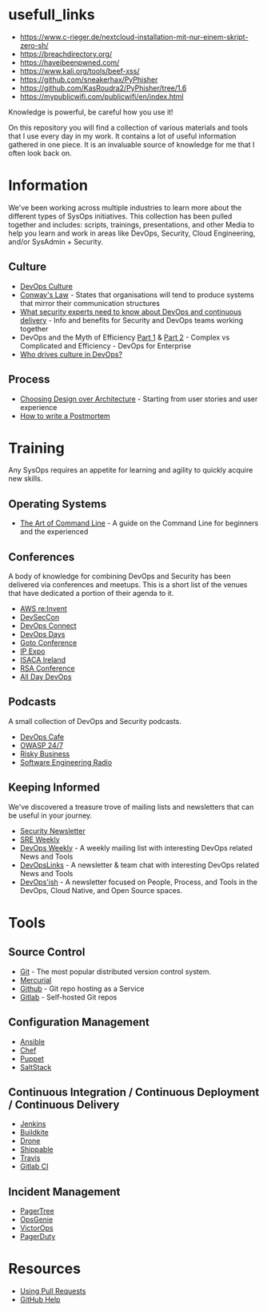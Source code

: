 # usefull_links
- https://www.c-rieger.de/nextcloud-installation-mit-nur-einem-skript-zero-sh/
- https://breachdirectory.org/
- https://haveibeenpwned.com/
- https://www.kali.org/tools/beef-xss/
- https://github.com/sneakerhax/PyPhisher
- https://github.com/KasRoudra2/PyPhisher/tree/1.6
- https://mypublicwifi.com/publicwifi/en/index.html

Knowledge is powerful, be careful how you use it!

On this repository you will find a collection of various materials and tools that I use every day in my work. It contains a lot of useful information gathered in one piece. It is an invaluable source of knowledge for me that I often look back on.

# Information
We've been working across multiple industries to learn more about the different types of SysOps initiatives.  This collection has been pulled together and includes: scripts, trainings, presentations, and other Media to help you learn and work in areas like DevOps, Security, Cloud Engineering, and/or SysAdmin + Security.

## Culture
-	[DevOps Culture](http://martinfowler.com/bliki/DevOpsCulture.html)
-	[Conway's Law](https://en.wikipedia.org/wiki/Conway%27s_law) - States that organisations will tend to produce systems that mirror their communication structures
-	[What security experts need to know about DevOps and continuous delivery](https://labs.signalsciences.com/what-security-experts-need-to-know-about-devops-and-continuous-delivery-f9e0d53dd09f#.7y0lxtsr9) - Info and benefits for Security and DevOps teams working together
-	DevOps and the Myth of Efficiency [Part 1](http://blog.christianposta.com/devops/devops-and-the-myth-of-efficiency-part-i/) & [Part 2](http://blog.christianposta.com/devops/devops-and-the-myth-of-efficiency-part-ii/) - Complex vs Complicated and Efficiency - DevOps for Enterprise
-   [Who drives culture in DevOps?](https://opensource.com/article/17/12/who-drives-culture-devops)

## Process
-	[Choosing Design over Architecture](https://18f.gsa.gov/2015/11/17/choose-design-over-architecture/) - Starting from user stories and user experience
-	[How to write a Postmortem](https://medium.com/@asuffield/how-to-write-a-postmortem-979b85489263)

# Training
Any SysOps requires an appetite for learning and agility to quickly acquire new skills. 

## Operating Systems

-	[The Art of Command Line](https://github.com/jlevy/the-art-of-command-line) - A guide on the Command Line for beginners and the experienced

## Conferences
A body of knowledge for combining DevOps and Security has been delivered via conferences and meetups.  This is a short list of the venues that have dedicated a portion of their agenda to it.

* [AWS re:Invent](https://reinvent.awsevents.com)
* [DevSecCon](http://devseccon.com)
* [DevOps Connect](http://www.devopsconnect.com/)
* [DevOps Days](http://www.devopsdays.org/)
* [Goto Conference](http://gotocon.com)
* [IP Expo](http://www.ipexpoeurope.com/)
* [ISACA Ireland](http://www.isaca.org/chapters5/Ireland/conference/pages/Agenda.aspx)
* [RSA Conference](http://www.rsaconference.com)
* [All Day DevOps](https://www.alldaydevops.com/)

## Podcasts
A small collection of DevOps and Security podcasts.

* [DevOps Cafe](http://devopscafe.org/)
* [OWASP 24/7](https://www.owasp.org/index.php/OWASP_Podcast)
* [Risky Business](http://risky.biz/)
* [Software Engineering Radio](http://www.se-radio.net/team/kim-carter/)

## Keeping Informed
We've discovered a treasure trove of mailing lists and newsletters that can be useful in your journey.  

* [Security Newsletter](https://securitynewsletter.co/)
* [SRE Weekly](https://sreweekly.com/)
* [DevOps Weekly](http://www.devopsweekly.com/) - A weekly mailing list with interesting DevOps related News and Tools
* [DevOpsLinks](http://devopslinks.com/) - A newsletter & team chat with interesting DevOps related News and Tools
* [DevOps'ish](https://devopsish.com/) - A newsletter focused on People, Process, and Tools in the DevOps, Cloud Native, and Open Source spaces.

# Tools
## Source Control

-	[Git](https://git-scm.com/) - The most popular distributed version control system.
-	[Mercurial](https://www.mercurial-scm.org/)
-	[Github](https://github.com/) - Git repo hosting as a Service
-	[Gitlab](https://about.gitlab.com/) - Self-hosted Git repos

## Configuration Management

-	[Ansible](http://www.ansible.com/)
-	[Chef](https://www.chef.io/)
-	[Puppet](https://puppetlabs.com/)
-	[SaltStack](https://saltstack.com/)

## Continuous Integration / Continuous Deployment / Continuous Delivery

-	[Jenkins](https://jenkins-ci.org/)
-	[Buildkite](https://buildkite.com/)
-	[Drone](https://github.com/drone)
-	[Shippable](https://app.shippable.com/)
-	[Travis](https://travis-ci.org/)
-	[Gitlab CI](https://about.gitlab.com/)

## Incident Management

- [PagerTree](https://pagertree.com/)
- [OpsGenie](https://www.opsgenie.com/)
- [VictorOps](https://victorops.com/)
- [PagerDuty](https://www.pagerduty.com/)


# Resources
- [Using Pull Requests](https://help.github.com/articles/about-pull-requests/)
- [GitHub Help](https://help.github.com)
